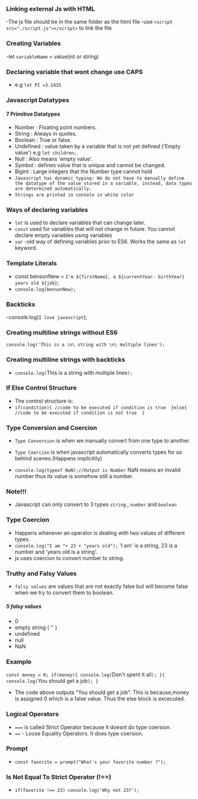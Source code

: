 ### Linking external Js with HTML
-The js file should be in the same folder as the html file
-use `<script src="./script.js"></script>` to link the file
### Creating Variables
-let `variableName` = value(int or string)
### Declaring variable that wont change use CAPS
- e.g `let PI =3.1415`

###  Javascript Datatypes
#### 7 Primitive Datatypes
- Number : Floating point numbers.
- String : Always in quotes.
- Boolean : True or false.
- Undefined : value taken by a variable that is not yet defined ('Empty value') e.g `let children;`.
- Null : Also means 'empty value'.
- Symbol : defines value that is unique and cannot be changed.
- Bigint : Large integers that the Number type cannot hold
- `Javascript has dynamic typing: We do not have to manually define the datatype of the value stored in a variable, instead, data types are determined automatically.`
- `Strings are printed in console in white color`
### Ways of declaring variables
- `let` is used to declare variables that can change later.
- `const`  used for variables that will not change in future. You cannot declare empty variables using variables
- `var` -old way of defining variables prior to ES6. Works the same as `let` keyword.
### Template Literals
- const bensonNew = `I'm ${firstName}, a ${currentYear- birthYear} years old ${job}`;
- `console.log(bensonNew);`

### Backticks
-console.log(`I love javascript`);
### Creating multiline strings without ES6
`console.log('This is a \n\ string with \n\ multiple lines');`

### Creating multiline strings with backticks
- `console.log(`This is a 
  string with 
  multiple lines`);`

### If Else Control Structure
- The control structure is:
-   ` if(condition){
    //code to be executed if condition is true 
    }else{
        //code to be executed if condition is not true 
    } `

### Type Conversion and Coercion
- `Type Conversion` is when we manually convert from one type to another.
- `Type Coercion` is when javascript automatically converts types for us behind scenes.(Happens implicitily)

- `console.log(typeof NaN);//Output is Number`  NaN means an invalid number thus its value is somehow still a number.

### Note!!!
- Javascript can only convert to 3 types `string` , `number` and `boolean`

### Type Coercion
- Happens whenever an operator is dealing with two values of different types.
- `console.log("I am "+ 23 + "years old");` 'I am' is a string, 23 is a number and 'years old is a string'.
- js uses coercion to convert number to string.

### Truthy and Falsy Values
- `falsy values` are values that are not exactly false but will become false when we try to convert them to boolean.
##### 5 falsy values
- 0
- empty string ( '' )
- undefined
- null
- NaN

### Example 
`const money = 0;
if(money){
    console.log(`Don't spent it all`);
}{
    console.log(`You should get a job`);
}`
- The code above outputs "You should get a job". This is       because,money is assigned 0 which is a false value. Thus the else block is excecuted. 
### Logical Operators
- `===` is called Strict Operator because it doesnt do type coersion. 
- `==` - Loose Equality Operators. It does type coersion. 
### Prompt
- `const favorite = prompt("What's your favorite number ?");`
### Is Not Equal To Strict Operator (!==)
- `if(favorite !== 23) console.log('Why not 23?');`